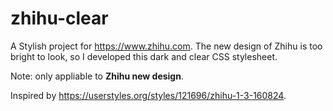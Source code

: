 # zhihu-clear
A Stylish project for <https://www.zhihu.com>. The new design of Zhihu is too bright to look, so I developed this dark and clear CSS stylesheet.

Note: only appliable to **Zhihu new design**.

Inspired by <https://userstyles.org/styles/121696/zhihu-1-3-160824>.
